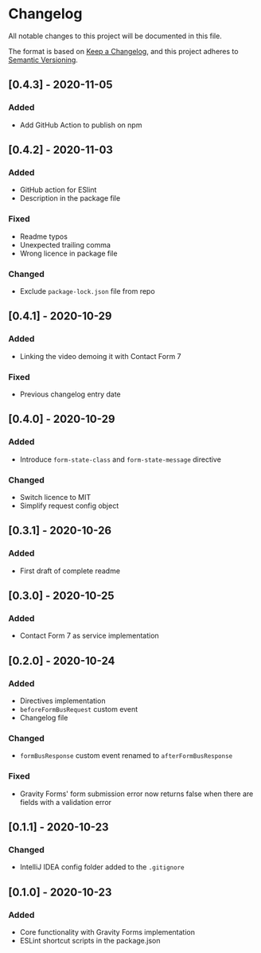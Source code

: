 # Changelog
All notable changes to this project will be documented in this file.

The format is based on [Keep a Changelog](https://keepachangelog.com/en/1.0.0/), and this project adheres to [Semantic Versioning](https://semver.org/spec/v2.0.0.html).

## [0.4.3] - 2020-11-05
### Added
- Add GitHub Action to publish on npm

## [0.4.2] - 2020-11-03
### Added
- GitHub action for ESlint
- Description in the package file

### Fixed
- Readme typos
- Unexpected trailing comma
- Wrong licence in package file

### Changed
- Exclude `package-lock.json` file from repo

## [0.4.1] - 2020-10-29
### Added
- Linking the video demoing it with Contact Form 7

### Fixed
- Previous changelog entry date

## [0.4.0] - 2020-10-29
### Added
- Introduce `form-state-class` and `form-state-message` directive

### Changed
- Switch licence to MIT
- Simplify request config object

## [0.3.1] - 2020-10-26
### Added
- First draft of complete readme

## [0.3.0] - 2020-10-25
### Added
- Contact Form 7 as service implementation

## [0.2.0] - 2020-10-24
### Added
- Directives implementation
- `beforeFormBusRequest` custom event
- Changelog file

### Changed
- `formBusResponse` custom event renamed to `afterFormBusResponse`

### Fixed
- Gravity Forms' form submission error now returns false when there are fields with a validation error

## [0.1.1] - 2020-10-23
### Changed
- IntelliJ IDEA config folder added to the `.gitignore`

## [0.1.0] - 2020-10-23
### Added
- Core functionality with Gravity Forms implementation
- ESLint shortcut scripts in the package.json

